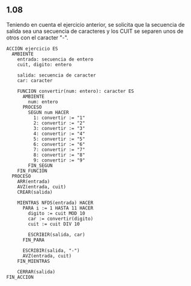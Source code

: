 ## 1.08
Teniendo en cuenta el ejercicio anterior, se solicita que la secuencia de salida sea una secuencia de caracteres
y los CUIT se separen unos de otros con el caracter "-".


```
ACCIÓN ejercicio ES
  AMBIENTE
    entrada: secuencia de entero
    cuit, digito: entero

    salida: secuencia de caracter
    car: caracter

    FUNCION convertir(num: entero): caracter ES
      AMBIENTE
        num: entero
      PROCESO
        SEGUN num HACER
          1: convertir := "1"
          2: convertir := "2"
          3: convertir := "3"
          4: convertir := "4"
          5: convertir := "5"
          6: convertir := "6"
          7: convertir := "7"
          8: convertir := "8"
          9: convertir := "9"
        FIN_SEGUN
    FIN_FUNCIÓN
  PROCESO
    ARR(entrada)
    AVZ(entrada, cuit)
    CREAR(salida)

    MIENTRAS NFDS(entrada) HACER
      PARA i := 1 HASTA 11 HACER
        digito := cuit MOD 10
        car := convertir(digito)
        cuit := cuit DIV 10

        ESCRIBIR(salida, car)
      FIN_PARA

      ESCRIBIR(salida, "-")
      AVZ(entrada, cuit)
    FIN_MIENTRAS

    CERRAR(salida)
FIN_ACCION
```
